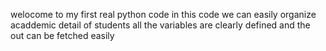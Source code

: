 welocome to my first real python code 
in this code we can easily organize acaddemic detail of students 
all the variables are clearly defined 
and the out can be fetched easily 
